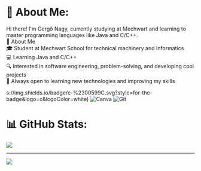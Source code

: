 # 💫 About Me:
Hi there! I'm Gergő Nagy, currently studying at Mechwart and learning to master programming languages like Java and C/C++.<br>🚀 About Me<br>🎓 Student at Mechwart School for technical machinery and Informatics<br>💻 Learning Java and C/C++<br>🔍 Interested in software engineering, problem-solving, and developing cool projects<br>🌱 Always open to learning new technologies and improving my skills

s://img.shields.io/badge/c-%2300599C.svg?style=for-the-badge&logo=c&logoColor=white) ![Canva](https://img.shields.io/badge/Canva-%2300C4CC.svg?style=for-the-badge&logo=Canva&logoColor=white) ![Git](https://img.shields.io/badge/git-%23F05033.svg?style=for-the-badge&logo=git&logoColor=white)
# 📊 GitHub Stats:
![](https://github-readme-stats.vercel.app/api/top-langs/?username=xauloq&theme=dark&hide_border=false&include_all_commits=false&count_private=false&layout=compact)

---
[![](https://visitcount.itsvg.in/api?id=xauloq&icon=0&color=0)](https://visitcount.itsvg.in)

<!-- Proudly created with GPRM ( https://gprm.itsvg.in ) -->
